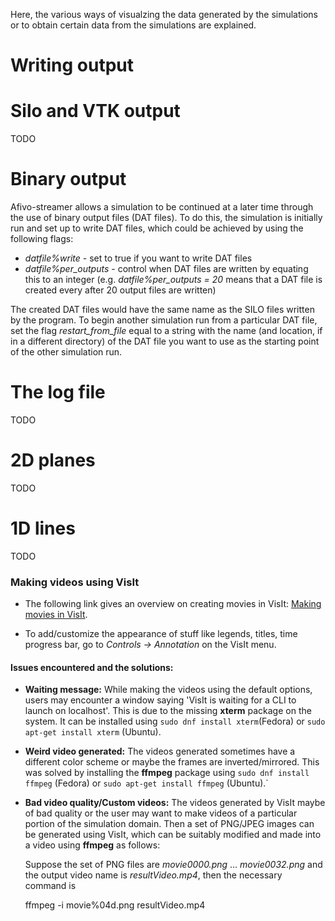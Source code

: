 Here, the various ways of visualzing the data generated by the simulations or to obtain certain data from the simulations are explained. 
# Writing output

# Silo and VTK output

TODO

# Binary output

<p>Afivo-streamer allows a simulation to be continued at a later time through the use of binary output files (DAT files). To do this, the simulation is initially run and set up to write DAT files, which could be achieved by using the following flags:</p>
<ul>
	<li><i>datfile%write</i> - set to true if you want to write DAT files</li>
	<li><i>datfile%per_outputs</i> - control when DAT files are written by equating this to an integer (e.g. <i>datfile%per_outputs = 20</i> means that a DAT file is created every after 20 output files are written)</li>
</ul>
<p>The created DAT files would have the same name as the SILO files written by the program. To begin another simulation run from a particular DAT file, set the flag <i>restart_from_file</i> equal to a string with the name (and location, if in a different directory) of the DAT file you want to use as the starting point of the other simulation run.</p>

# The log file

TODO

# 2D planes

TODO

# 1D lines

TODO
### Making videos using VisIt
* The following link gives an overview on creating movies in VisIt: [Making movies in VisIt](https://www.visitusers.org/index.php?title=Making_Movies).

* To add/customize the appearance of stuff like legends, titles, time progress bar, go to _Controls -> Annotation_ on the VisIt menu.

#### Issues encountered and the solutions:

* **Waiting message:** While making the videos using the default options, users may encounter a window saying 'VisIt is waiting for a CLI to launch on localhost'. This is due to the missing **xterm** package on the system. It can be installed using `sudo dnf install xterm`(Fedora) or `sudo apt-get install xterm` (Ubuntu).

* **Weird video generated:** The videos generated sometimes have a different color scheme or maybe the frames are inverted/mirrored. This was solved by installing the **ffmpeg** package using `sudo dnf install ffmpeg` (Fedora) or `sudo apt-get install ffmpeg` (Ubuntu).` 

* **Bad video quality/Custom videos:** The videos generated by VisIt maybe of bad quality or the user may want to make videos of a particular portion of the simulation domain. Then a set of PNG/JPEG images can be generated using VisIt, which can be suitably modified and made into a video using **ffmpeg** as follows:
  
    Suppose the set of PNG files are _movie0000.png_ ... _movie0032.png_ and the output video name is _resultVideo.mp4_, then the necessary command is

    ffmpeg -i movie%04d.png resultVideo.mp4
